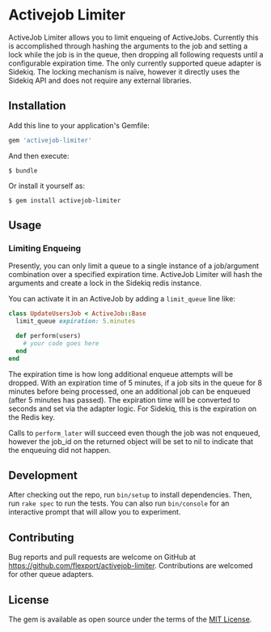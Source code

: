 # Activejob Limiter

ActiveJob Limiter allows you to limit enqueing of ActiveJobs. Currently this is accomplished through hashing the arguments to the job and setting a lock while the job is in the queue, then dropping all following requests until a configurable expiration time. The only currently supported queue adapter is Sidekiq. The locking mechanism is naïve, however it directly uses the Sidekiq API and does not require any external libraries.

## Installation

Add this line to your application's Gemfile:

```ruby
gem 'activejob-limiter'
```

And then execute:

    $ bundle

Or install it yourself as:

    $ gem install activejob-limiter

## Usage

### Limiting Enqueing

Presently, you can only limit a queue to a single instance of a job/argument combination over a specified expiration time. ActiveJob Limiter will hash the arguments and create a lock in the Sidekiq redis instance.

You can activate it in an ActiveJob by adding a `limit_queue` line like:

```ruby
class UpdateUsersJob < ActiveJob::Base
  limit_queue expiration: 5.minutes

  def perform(users)
  	# your code goes here
  end
end
```

The expiration time is how long additional enqueue attempts will be dropped. With an expiration time of 5 minutes, if a job sits in the queue for 8 minutes before being processed, one an additional job can be enqueued (after 5 minutes has passed). The expiration time will be converted to seconds and set via the adapter logic. For Sidekiq, this is the expiration on the Redis key.

Calls to `perform_later` will succeed even though the job was not enqueued, however the job_id on the returned object will be set to nil to indicate that the enqueuing did not happen.

## Development

After checking out the repo, run `bin/setup` to install dependencies. Then, run `rake spec` to run the tests. You can also run `bin/console` for an interactive prompt that will allow you to experiment.

## Contributing

Bug reports and pull requests are welcome on GitHub at https://github.com/flexport/activejob-limiter. Contributions are welcomed for other queue adapters.

## License

The gem is available as open source under the terms of the [MIT License](https://opensource.org/licenses/MIT).
